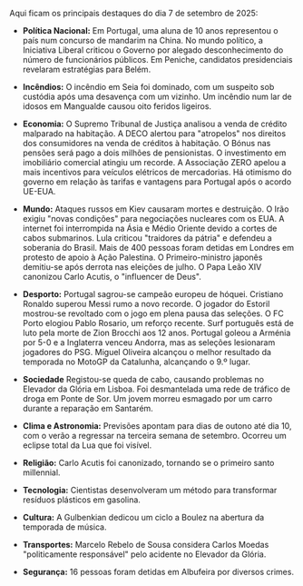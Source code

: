 Aqui ficam os principais destaques do dia 7 de setembro de 2025:

*   **Política Nacional:** Em Portugal, uma aluna de 10 anos representou o país num concurso de mandarim na China. No mundo político, a Iniciativa Liberal criticou o Governo por alegado desconhecimento do número de funcionários públicos. Em Peniche, candidatos presidenciais revelaram estratégias para Belém.

*   **Incêndios:** O incêndio em Seia foi dominado, com um suspeito sob custódia após uma desavença com um vizinho. Um incêndio num lar de idosos em Mangualde causou oito feridos ligeiros.

*   **Economia:** O Supremo Tribunal de Justiça analisou a venda de crédito malparado na habitação. A DECO alertou para "atropelos" nos direitos dos consumidores na venda de créditos à habitação. O Bónus nas pensões será pago a dois milhões de pensionistas. O investimento em imobiliário comercial atingiu um recorde. A Associação ZERO apelou a mais incentivos para veículos elétricos de mercadorias. Há otimismo do governo em relação às tarifas e vantagens para Portugal após o acordo UE-EUA.

*   **Mundo:** Ataques russos em Kiev causaram mortes e destruição. O Irão exigiu "novas condições" para negociações nucleares com os EUA. A internet foi interrompida na Ásia e Médio Oriente devido a cortes de cabos submarinos. Lula criticou "traidores da pátria" e defendeu a soberania do Brasil. Mais de 400 pessoas foram detidas em Londres em protesto de apoio à Ação Palestina. O Primeiro-ministro japonês demitiu-se após derrota nas eleições de julho. O Papa Leão XIV canonizou Carlo Acutis, o "influencer de Deus".

*   **Desporto:** Portugal sagrou-se campeão europeu de hóquei. Cristiano Ronaldo superou Messi rumo a novo recorde. O jogador do Estoril mostrou-se revoltado com o jogo em plena pausa das seleções. O FC Porto elogiou Pablo Rosario, um reforço recente. Surf português está de luto pela morte de Zion Brocchi aos 12 anos. Portugal goleou a Arménia por 5-0 e a Inglaterra venceu Andorra, mas as seleções lesionaram jogadores do PSG. Miguel Oliveira alcançou o melhor resultado da temporada no MotoGP da Catalunha, alcançando o 9.º lugar.

*   **Sociedade** Registou-se queda de cabo, causando problemas no Elevador da Glória em Lisboa. Foi desmantelada uma rede de tráfico de droga em Ponte de Sor. Um jovem morreu esmagado por um carro durante a reparação em Santarém.

*   **Clima e Astronomia:** Previsões apontam para dias de outono até dia 10, com o verão a regressar na terceira semana de setembro. Ocorreu um eclipse total da Lua que foi visível.

*    **Religião:** Carlo Acutis foi canonizado, tornando se o primeiro santo millennial.

*   **Tecnologia:** Cientistas desenvolveram um método para transformar resíduos plásticos em gasolina.

*   **Cultura:** A Gulbenkian dedicou um ciclo a Boulez na abertura da temporada de música.

*  **Transportes:** Marcelo Rebelo de Sousa considera Carlos Moedas "politicamente responsável" pelo acidente no Elevador da Glória.

*   **Segurança:** 16 pessoas foram detidas em Albufeira por diversos crimes.